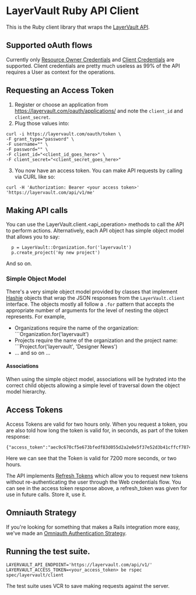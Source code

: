 # LayerVault Ruby API Client

This is the Ruby client library that wraps the [LayerVault API](https://github.com/layervault/api).

## Supported oAuth flows

Currently only [Resource Owner Credentials](https://github.com/applicake/doorkeeper/wiki/Using-Resource-Owner-Password-Credentials-flow) and [Client Credentials](https://github.com/applicake/doorkeeper/wiki/Client-Credentials-flow) are supported. Client credentials are pretty much useless as 99% of the API requires a User as context for the operations.

## Requesting an Access Token

1. Register or choose an application from https://layervault.com/oauth/applications/ and note the ```client_id``` and ```client_secret```.
2. Plug those values into:
```
curl -i https://layervault.com/oauth/token \
-F grant_type="password" \
-F username="" \
-F password="" \
-F client_id="<client_id_goes_here>" \
-F client_secret="<client_secret_goes_here>"
```
3. You now have an access token. You can make API requests by calling via CURL like so:

``` curl -H 'Authorization: Bearer <your access token>' 'https://layervault.com/api/v1/me' ```

## Making API calls

You can use the LayerVault.client.<api_operation> methods to call the API to perform actions. Alternatively, each API object has simple object model that allows you to say:

```
  p = LayerVault::Organization.for('layervault')
  p.create_project('my new project')
```

And so on.

### Simple Object Model

There's a very simple object model provided by classes that implement [Hashie](https://github.com/intridea/hashie) objects that wrap the JSON responses from the ```LayerVault.client``` interface. The objects mostly all follow a ```.for``` pattern that accepts the appropriate number of arguments for the level of nesting the object represents. For example,

  - Organizations require the name of the organization: ```Organization.for('layervault')
  - Projects require the name of the organization and the project name: ```Project.for('layervault', 'Designer News')
  - ... and so on ...

#### Associations

When using the simple object model, associations will be hydrated into the correct child objects allowing a simple level of traversal down the object model hierarchy.

## Access Tokens

Access Tokens are valid for two hours only. When you request a token, you are also told how long the token is valid for, in seconds, as part of the token response:

```
{"access_token":"aec9c670cf5e673bfedf83d055d2a2e0e5f37e52d3b41cffcf7874f73a7458bf","token_type":"bearer","expires_in":7200,"refresh_token":"afe9c670cf5e673bfedf83d055d2a2e0e5f37e52d3b41cffcf7874f73a7458bf","scope":"user"}
```

Here we can see that the Token is valid for 7200 more seconds, or two hours.

The API implements [Refresh Tokens](https://github.com/applicake/doorkeeper/wiki/Enable-Refresh-Token-Credentials) which allow you to request new tokens without re-authenticating the user through the Web credentials flow. You can see in the access token response above, a refresh_token was given for use in future calls. Store it, use it.

## Omniauth Strategy

If you're looking for something that makes a Rails integration more easy, we've made an [Omniauth Authentication Strategy](https://github.com/layervault/omniauth-layervault).

## Running the test suite.

```LAYERVAULT_API_ENDPOINT='https://layervault.com/api/v1/' LAYERVAULT_ACCESS_TOKEN=<your_access_token> be rspec spec/layervault/client ```

The test suite uses VCR to save making requests against the server.
